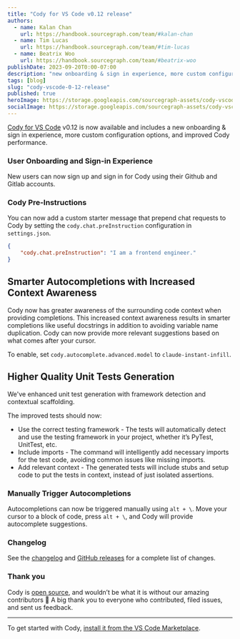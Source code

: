 ```yaml
---
title: "Cody for VS Code v0.12 release"
authors:
  - name: Kalan Chan
    url: https://handbook.sourcegraph.com/team/#kalan-chan
  - name: Tim Lucas
    url: https://handbook.sourcegraph.com/team/#tim-lucas
  - name: Beatrix Woo
    url: https://handbook.sourcegraph.com/team/#beatrix-woo  
publishDate: 2023-09-20T0:00-07:00
description: "new onboarding & sign in experience, more custom configuration options, and improved Cody performance"
tags: [blog]
slug: "cody-vscode-0-12-release"
published: true
heroImage: https://storage.googleapis.com/sourcegraph-assets/cody-vscode-0.12.0-og-image.jpg
socialImage: https://storage.googleapis.com/sourcegraph-assets/cody-vscode-0.12.0-og-image.jpg
---
```


[Cody for VS Code](https://marketplace.visualstudio.com/items?itemName=sourcegraph.cody-ai) v0.12 is now available and includes a new onboarding & sign in experience, more custom configuration options, and improved Cody performance.

### User Onboarding and Sign-in Experience

New users can now sign up and sign in for Cody using their Github and Gitlab accounts. 

### Cody Pre-Instructions

You can now add a custom starter message that prepend chat requests to Cody by setting the `cody.chat.preInstruction` configuration in `settings.json`.

```json
{
    "cody.chat.preInstruction": "I am a frontend engineer."
}
```

## Smarter Autocompletions with Increased Context Awareness

Cody now has greater awareness of the surrounding code context when providing completions. This increased context awareness results in smarter completions like useful docstrings in addition to avoiding variable name duplication. Cody can now provide more relevant suggestions based on what comes after your cursor.

To enable, set `cody.autocomplete.advanced.model` to `claude-instant-infill`.

## Higher Quality Unit Tests Generation

We've enhanced unit test generation with framework detection and contextual scaffolding.

The improved tests should now:
- Use the correct testing framework - The tests will automatically detect and use the testing framework in your project, whether it’s PyTest, UnitTest, etc.
- Include imports - The command will intelligently add necessary imports for the test code, avoiding common issues like missing imports. 
- Add relevant context - The generated tests will include stubs and setup code to put the tests in context, instead of just isolated assertions.

### Manually Trigger Autocompletions

Autocompletions can now be triggered manually using `alt + \`. Move your cursor to a block of code, press `alt + \`, and Cody will provide autocomplete suggestions. 

### Changelog

See the [changelog](https://github.com/sourcegraph/cody/blob/main/vscode/CHANGELOG.md) and [GitHub releases](https://github.com/sourcegraph/cody/releases) for a complete list of changes.

### Thank you

Cody is [open source](https://github.com/sourcegraph/cody), and wouldn’t be what it is without our amazing contributors 💖 A big thank you to everyone who contributed, filed issues, and sent us feedback.

<hr style={{marginTop:"2rem",marginBottom:"2rem"}}/>

To get started with Cody, [install it from the VS Code Marketplace](https://marketplace.visualstudio.com/items?itemName=sourcegraph.cody-ai).
